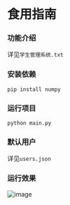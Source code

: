 # 食用指南
### 功能介绍
详见`学生管理系统.txt`

### 安装依赖
`pip install numpy`

### 运行项目
`python main.py`



### 默认用户
详见`users.json`

### 运行效果

![image](https://cdn.jsdelivr.net/gh/ZhangTainan/Drawing-bed/imgs/image.png)

